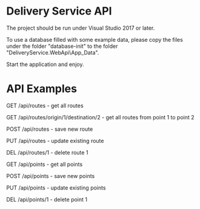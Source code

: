 # Delivery Service API

The project should be run under Visual Studio 2017 or later.

To use a database filled with some example data, please copy the files under the folder "database-init" to the folder "DeliveryService.WebApi\App_Data".

Start the application and enjoy.

# API Examples

GET /api/routes - get all routes

GET /api/routes/origin/1/destination/2 - get all routes from point 1 to point 2

POST /api/routes - save new route

PUT /api/routes - update existing route

DEL /api/routes/1 - delete route 1


GET /api/points - get all points

POST /api/points - save new points

PUT /api/points - update existing points

DEL /api/points/1 - delete point 1
